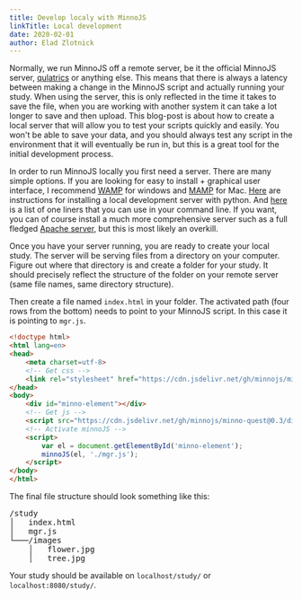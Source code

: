 ```yaml
---
title: Develop localy with MinnoJS
linkTitle: Local development
date: 2020-02-01
author: Elad Zlotnick
---
```


Normally, we run MinnoJS off a remote server, be it the official MinnoJS server, 
[qulatrics](https://minnojs.github.io/minnojs-blog/qualtrics/) or anything else.
This means that there is always a latency between making a change in the MinnoJS script and actually running your study.
When using the server, this is only reflected in the time it takes to save the file, when you are working
with another system it can take a lot longer to save and then upload.
This blog-post is about how to create a local server that will allow you to test your scripts quickly and easily.
You won't be able to save your data, and you should always test any script in the environment that it will 
eventually be run in, but this is a great tool for the initial development process.

In order to run MinnoJS locally you first need a server.
There are many simple options.
If you are looking for easy to install + graphical user interface, I recommend [WAMP](http://www.wampserver.com/en/) for windows and [MAMP](https://www.mamp.info/en/) for Mac.
[Here](https://developer.mozilla.org/en-US/docs/Learn/Common_questions/set_up_a_local_testing_server) are instructions for installing a local development server with python.
And [here](https://gist.github.com/willurd/5720255) is a list of one liners that you can use in your command line.
If you want, you can of course install a much more comprehensive server such as a full fledged [Apache server](https://httpd.apache.org/), but this is most likely an overkill.

Once you have your server running, you are ready to create your local study.
The server will be serving files from a directory on your computer.
Figure out where that directory is and create a folder for your study.
It should precisely reflect the structure of the folder on your remote server (same file names, same directory structure).

Then create a file named `index.html` in your folder.
The activated path (four rows from the bottom) needs to point to your MinnoJS script.
In this case it is pointing to `mgr.js`.

```html
<!doctype html>
<html lang=en>
<head>
    <meta charset=utf-8>
    <!-- Get css -->
    <link rel="stylesheet" href="https://cdn.jsdelivr.net/gh/minnojs/minno-quest@0.3/dist/main.css" />
</head>
<body>
    <div id="minno-element"></div>
    <!-- Get js -->
    <script src="https://cdn.jsdelivr.net/gh/minnojs/minno-quest@0.3/dist/pi-minno.js"></script>
    <!-- Activate minnoJS -->
    <script>
        var el = document.getElementById('minno-element');
        minnoJS(el, './mgr.js');
    </script>
</body>
</html>
```

The final file structure should look something like this:

<pre>
/study
│   index.html
│   mgr.js
└───/images
    │   flower.jpg
    │   tree.jpg
</pre>

Your study should be available on `localhost/study/` or `localhost:8080/study/`.
